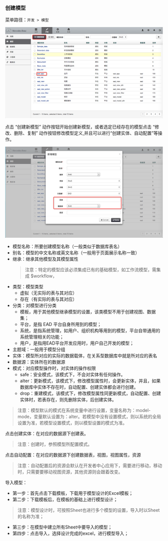 ### 创建模型

菜单路径：`开发 > 模型`

![PNG](..\images\model\1.png)

点击 “创建新模型” 动作按钮开始创建新模型，或者选定已经存在的模型点击 “修改、删除、复制” 动作按钮修改模型定义,并且可以进行“创建实体、自动配置”等操作。

![PNG](..\images\model\2.png)

- 模型名称：所要创建模型名称（一般类似于数据库表名）
- 别名：模型的中文名称或英文名称（一般用于页面展示名称一致）
- 继承：继承其他模型及其模型属性
  > 注意：特定的模型应该必须集成已有的基础模型，如工作流模型，需集成 $workflow，
- 类型：模型类型
  - 虚拟（无实际的表与其对应）
  - 存在（有实际的表与其对应）
- 分类：对模型进行分类
  - 模板，用于其他模型继承模型的设置，该类模型不用于创建视图、数据集；
  - 平台，是指 EAD 平台自身所用到的模型；
  - 系统，是指系统管理，如用户、组织机构等用到的模型，平台自带通用的系统管理相关的功能；
  - 用户，是指用EAD平台开发应用时，用户自己开发的模型；
- 主题域：一般用于模型分组
- 实体：模型所对应的实际的数据载体，在关系型数据库中就是所对应的表名
- 数据源：实体所在的数据源
- 模式：对应模型操作时，对实体的操作权限
  - safe：安全模式，该模式下，不会对实体有任何操作。
  - alter：更新模式，该模式下，修改模型属性时，会更新实体，并且，如果数据库中实体不存在时，自动配置、创建实体都会进行创建。
  - drop：重建模式，该模式下，修改模型属性同更新模式，自动配置、创建实体时，若表存在，则先删除实体，后创建实体。

> 注意：模型默认的模式在系统变量中进行设置，变量名称为：model-mode，变量默认设置为：alter。若模型中没有设置模式，则以系统的全局设置为准，若模型设置模式，则以模型设置的模式为准。

点击创建实体：在对应的数据源下创建表。

> 注意：创建时，参照模型所配置模式。

点击自动配置：在对应的数据源下创建数据表，视图，视图属性，资源

> 注意：自动配置后的资源会默认在开发者中心应用下，需要进行移动，移动时，只需要要移动视图资源，其他资源则会跟着改变。

导入模型：

- 第一步：首先点击下载模板，下载用于模型设计的Excel模板；
- 第二步：下载模板后，在模板的基础上进行模型设计；

 > 注意：模型设计时，可按照Sheet也进行多个模型的设置，导入时以Sheet的名称为准；

- 第三步：在模型中建立所有Sheet中要导入的模型；
- 第四步：点击导入，选择设计完成的excel，进行模型导入；

